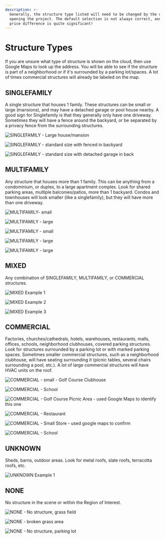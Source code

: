 ```yaml
---
description: >-
  Generally, the structure type listed will need to be changed by the user upon
  opening the project. The default selection is not always correct, and the
  price difference is quite significant!
---
```


# Structure Types

If you are unsure what type of structure is shown on the cloud, then use Google Maps to look up the address. You will be able to see if the structure is part of a neighborhood or if it's surrounded by a parking lot/spaces. A lot of times commercial structures will already be labeled on the map. 

## SINGLEFAMILY

A single structure that houses 1 family. These structures can be small or large \(mansions\), and may have a detached garage or pool house nearby. A good sign for Singlefamily is that they generally only have one driveway. Sometimes they will have a fence around the backyard, or be separated by a privacy fence from the surrounding structures.

![SINGLEFAMILY - Large house/mansion](../.gitbook/assets/single-family-1.gif)

![SINGLEFAMILY - standard size with fenced in backyard](../.gitbook/assets/single-family-2.gif)

![SINGLEFAMILY - standard size with detached garage in back](../.gitbook/assets/single-family-3.gif)

## MULTIFAMILY

Any structure that houses more than 1 family. This can be anything from a condominium, or duplex, to a large apartment complex. Look for shared parking areas, multiple balconies/patios, more than 1 backyard. Condos and townhouses will look smaller \(like a singlefamily\), but they will have more than one driveway.

![MULTIFAMILY- small](../.gitbook/assets/multifamily_duplex_49106.png)

![MULTIFAMILY - large](../.gitbook/assets/multifamily-1.gif)

![MULTIFAMILY - small](../.gitbook/assets/multifamily_condos_49105.png)

![MULTIFAMILY - large](../.gitbook/assets/multifamily-2.gif)

![MULTIFAMILY - large](../.gitbook/assets/multifamily_apartments_unknown-project-number.png)

## MIXED

Any combination of SINGLEFAMILY, MULTIFAMILY, or COMMERCIAL structures.

![MIXED Example 1](../.gitbook/assets/mixed-1.gif)

![MIXED Example 2](../.gitbook/assets/mixed-2.gif)

![MIXED Example 3](../.gitbook/assets/mixed-3.gif)

## COMMERCIAL

Factories, churches/cathedrals, hotels, warehouses, restaurants, malls, offices, schools, neighborhood clubhouses, covered parking structures. Look for structures surrounded by a parking lot or with marked parking spaces. Sometimes smaller commercial structures, such as a neighborhood clubhouse, will have seating surrounding it \(picnic tables, several chairs surrounding a pool, etc.\). A lot of large commercial structures will have HVAC units on the roof.

![COMMERCIAL - small - Golf Course Clubhouse](../.gitbook/assets/commercial_small_49109.png)

![COMMERCIAL - School](../.gitbook/assets/commercial-1.gif)

![COMMERCIAL - Golf Course Picnic Area - used Google Maps to identify this one](../.gitbook/assets/commercial_clubhouse_49108%20%281%29.png)

![COMMERCIAL - Restaurant](../.gitbook/assets/commercial-2.gif)

![COMMERCIAL - Small Store - used google maps to confirm](../.gitbook/assets/commercial_small_48468.png)

![COMMERCIAL - School](../.gitbook/assets/commercial-3.gif)

## UNKNOWN

Sheds, barns, outdoor areas. Look for metal roofs, slate roofs, terracotta roofs, etc.

![UNKNOWN Example 1](../.gitbook/assets/unknown-1.gif)

## NONE

No structure in the scene or within the Region of Interest.

![NONE - No structure, grass field](../.gitbook/assets/none-1.gif)

![NONE - broken grass area](../.gitbook/assets/none-2.gif)

![NONE - No structure, parking lot](../.gitbook/assets/none-3.gif)

